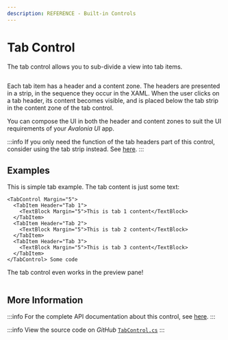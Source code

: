 ```yaml
---
description: REFERENCE - Built-in Controls
---
```


# Tab Control

The tab control allows you to sub-divide a view into tab items.&#x20;

<img src='/img/gitbook-import/assets/image (2) (4).png' alt=''/>

Each tab item has a header and a content zone. The headers are presented in a strip, in the sequence they occur in the XAML. When the user clicks on a tab header, its content becomes visible, and is placed below the tab strip in the content zone of the tab control.

You can compose the UI in both the header and content zones to suit the UI requirements of your _Avalonia UI_ app.&#x20;

:::info
If you only need the function of the tab headers part of this control, consider using the tab strip instead. See [here](tabstrip.md).
:::

## Examples

This is simple tab example. The tab content is just some text: &#x20;

```markup
<TabControl Margin="5">
  <TabItem Header="Tab 1">
    <TextBlock Margin="5">This is tab 1 content</TextBlock>
  </TabItem>
  <TabItem Header="Tab 2">
    <TextBlock Margin="5">This is tab 2 content</TextBlock>
  </TabItem>
  <TabItem Header="Tab 3">
    <TextBlock Margin="5">This is tab 3 content</TextBlock>
  </TabItem>
</TabControl> Some code
```

The tab control even works in the preview pane!

<img src='/img/gitbook-import/assets/tabcontrol1.gif' alt=''/>

## More Information

:::info
For the complete API documentation about this control, see [here](http://reference.avaloniaui.net/api/Avalonia.Controls/TabControl/).
:::

:::info
View the source code on _GitHub_ [`TabControl.cs`](https://github.com/AvaloniaUI/Avalonia/blob/master/src/Avalonia.Controls/TabControl.cs)
:::
